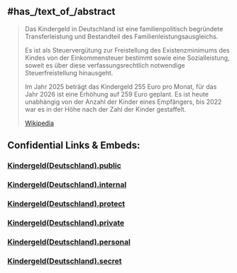 

## #has_/text_of_/abstract 

> Das Kindergeld in Deutschland ist eine familienpolitisch begründete Transferleistung 
> und Bestandteil des Familienleistungsausgleichs. 
>
> Es ist als Steuervergütung zur Freistellung des Existenzminimums des Kindes von der Einkommensteuer bestimmt sowie eine Sozialleistung, soweit es über diese verfassungsrechtlich notwendige Steuerfreistellung hinausgeht. 
>
> Im Jahr 2025 beträgt das Kindergeld 255 Euro pro Monat, für das Jahr 2026 ist eine Erhöhung auf 259 Euro geplant. Es ist heute unabhängig von der Anzahl der Kinder eines Empfängers, bis 2022 war es in der Höhe nach der Zahl der Kinder gestaffelt.
>
> [Wikipedia](https://de.wikipedia.org/wiki/Kindergeld%20(Deutschland)) 








## Confidential Links & Embeds: 

### [Kindergeld(Deutschland).public](/_public/\Earth\Continent\Europe\Europe~Central\Germany\German~PoliticsKindergeld(Deutschland).public.md) 

### [Kindergeld(Deutschland).internal](/_internal/\Earth\Continent\Europe\Europe~Central\Germany\German~PoliticsKindergeld(Deutschland).internal.md) 

### [Kindergeld(Deutschland).protect](/_protect/\Earth\Continent\Europe\Europe~Central\Germany\German~PoliticsKindergeld(Deutschland).protect.md) 

### [Kindergeld(Deutschland).private](/_private/\Earth\Continent\Europe\Europe~Central\Germany\German~PoliticsKindergeld(Deutschland).private.md) 

### [Kindergeld(Deutschland).personal](/_personal/\Earth\Continent\Europe\Europe~Central\Germany\German~PoliticsKindergeld(Deutschland).personal.md) 

### [Kindergeld(Deutschland).secret](/_secret/\Earth\Continent\Europe\Europe~Central\Germany\German~PoliticsKindergeld(Deutschland).secret.md)


